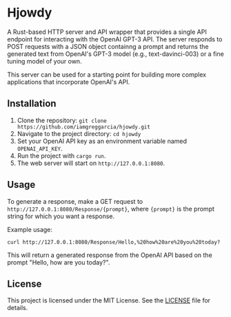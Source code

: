 # Hjowdy

A Rust-based HTTP server and API wrapper that provides a single API endpoint for interacting with the OpenAI GPT-3 API. The server responds to POST requests with a JSON object containng
a prompt and returns the generated text from OpenAI's GPT-3 model (e.g., text-davinci-003) or a fine tuning
model of your own.

This server can be used for a starting point for building more complex applications that incorporate OpenAI's API.

## Installation

1. Clone the repository: `git clone https://github.com/iamgreggarcia/hjowdy.git`
2. Navigate to the project directory: `cd hjowdy`
3. Set your OpenAI API key as an environment variable named `OPENAI_API_KEY`.
4. Run the project with `cargo run`.
5. The web server will start on `http://127.0.0.1:8080`.

## Usage

To generate a response, make a GET request to `http://127.0.0.1:8080/Response/{prompt}`, where `{prompt}` is the prompt string for which you want a response.

Example usage:

```shell
curl http://127.0.0.1:8080/Response/Hello,%20how%20are%20you%20today?
```

This will return a generated response from the OpenAI API based on the prompt "Hello, how are you today?".

## License

This project is licensed under the MIT License. See the [LICENSE](LICENSE) file for details.

